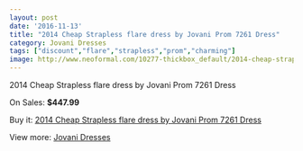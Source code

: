 ```yaml
---
layout: post
date: '2016-11-13'
title: "2014 Cheap Strapless flare dress by Jovani Prom 7261 Dress"
category: Jovani Dresses
tags: ["discount","flare","strapless","prom","charming"]
image: http://www.neoformal.com/10277-thickbox_default/2014-cheap-strapless-flare-dress-by-jovani-prom-7261-dress.jpg
---
```

2014 Cheap Strapless flare dress by Jovani Prom 7261 Dress

On Sales: **$447.99**
<a href="https://www.neoformal.com/en/jovani-dresses-2014/3558-2014-cheap-strapless-flare-dress-by-jovani-prom-7261-dress.html"><amp-img layout="responsive" width="600" height="600" src="//www.neoformal.com/10277-thickbox_default/2014-cheap-strapless-flare-dress-by-jovani-prom-7261-dress.jpg" alt="2014 Cheap Strapless flare dress by Jovani Prom 7261 Dress 0" /></a>
<a href="https://www.neoformal.com/en/jovani-dresses-2014/3558-2014-cheap-strapless-flare-dress-by-jovani-prom-7261-dress.html"><amp-img layout="responsive" width="600" height="600" src="//www.neoformal.com/10278-thickbox_default/2014-cheap-strapless-flare-dress-by-jovani-prom-7261-dress.jpg" alt="2014 Cheap Strapless flare dress by Jovani Prom 7261 Dress 1" /></a>

Buy it: [2014 Cheap Strapless flare dress by Jovani Prom 7261 Dress](https://www.neoformal.com/en/jovani-dresses-2014/3558-2014-cheap-strapless-flare-dress-by-jovani-prom-7261-dress.html "2014 Cheap Strapless flare dress by Jovani Prom 7261 Dress")

View more: [Jovani Dresses](https://www.neoformal.com/en/48-jovani-dresses-2014 "Jovani Dresses")